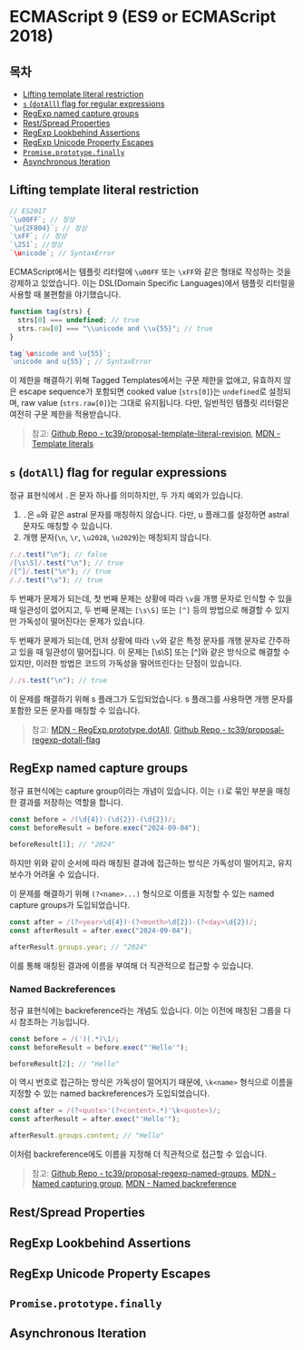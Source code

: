 # ECMAScript 9 (ES9 or ECMAScript 2018)

## 목차

- [Lifting template literal restriction](#lifting-template-literal-restriction)
- [`s` (`dotAll`) flag for regular expressions](#s-dotall-flag-for-regular-expressions)
- [RegExp named capture groups](#regexp-named-capture-groups)
- [Rest/Spread Properties](#restspread-properties)
- [RegExp Lookbehind Assertions](#regexp-lookbehind-assertions)
- [RegExp Unicode Property Escapes](#regexp-unicode-property-escapes)
- [`Promise.prototype.finally`](#promiseprototypefinally)
- [Asynchronous Iteration](#asynchronous-iteration)

## Lifting template literal restriction

```typescript
// ES2017
`\u00FF`; // 정상
`\u{2F804}`; // 정상
`\xFF`; // 정상
`\251`; //정상
`\unicode`; // SyntaxError
```

ECMAScript에서는 템플릿 리터럴에 `\u00FF` 또는 `\xFF`와 같은 형태로 작성하는 것을 강제하고 있었습니다. 이는 DSL(Domain Specific Languages)에서 템플릿 리터럴을 사용할 때 불편함을 야기했습니다.

```typescript
function tag(strs) {
  strs[0] === undefined; // true
  strs.raw[0] === "\\unicode and \\u{55}"; // true
}

tag`\unicode and \u{55}`;
`unicode and u{55}`; // SyntaxError
```

이 제한을 해결하기 위해 Tagged Templates에서는 구문 제한을 없애고, 유효하지 않은 escape sequence가 포함되면 cooked value (`strs[0]`)는 `undefined`로 설정되며, raw value (`strs.raw[0]`)는 그대로 유지됩니다. 다만, 일반적인 템플릿 리터럴은 여전히 구문 제한을 적용받습니다.

> 참고: [Github Repo - tc39/proposal-template-literal-revision](https://github.com/tc39/proposal-template-literal-revision), [MDN - Template literals](https://developer.mozilla.org/en-US/docs/Web/JavaScript/Reference/Template_literals)

## `s` (`dotAll`) flag for regular expressions

정규 표현식에서 `.`은 문자 하나를 의미하지만, 두 가지 예외가 있습니다.

1. `.`은 `𐍈`와 같은 astral 문자를 매칭하지 않습니다. 다만, u 플래그를 설정하면 astral 문자도 매칭할 수 있습니다.
2. 개행 문자(`\n`, `\r`, `\u2028`, `\u2029`)는 매칭되지 않습니다.

```javascript
/./.test("\n"); // false
/[\s\S]/.test("\n"); // true
/[^]/.test("\n"); // true
/./.test("\v"); // true
```

두 번째가 문제가 되는데, 첫 번째 문제는 상황에 따라 `\v`을 개행 문자로 인식할 수 있을 때 일관성이 없어지고, 두 번째 문제는 `[\s\S]` 또는 `[^]` 등의 방법으로 해결할 수 있지만 가독성이 떨어진다는 문제가 있습니다.

두 번째가 문제가 되는데, 먼저 상황에 따라 `\v`와 같은 특정 문자를 개행 문자로 간주하고 있을 때 일관성이 떨어집니다. 이 문제는 [\s\S] 또는 [^]와 같은 방식으로 해결할 수 있지만, 이러한 방법은 코드의 가독성을 떨어뜨린다는 단점이 있습니다.

```javascript
/./s.test("\n"); // true
```

이 문제를 해결하기 위해 s 플래그가 도입되었습니다. s 플래그를 사용하면 개행 문자를 포함한 모든 문자를 매칭할 수 있습니다.

> 참고: [MDN - RegExp.prototype.dotAll](https://developer.mozilla.org/en-US/docs/Web/JavaScript/Reference/Global_Objects/RegExp/dotAll), [Github Repo - tc39/proposal-regexp-dotall-flag](https://github.com/tc39/proposal-regexp-dotall-flag?tab=readme-ov-file)

## RegExp named capture groups

정규 표현식에는 capture group이라는 개념이 있습니다. 이는 `()`로 묶인 부분을 매칭한 결과를 저장하는 역할을 합니다.

```javascript
const before = /(\d{4})-(\d{2})-(\d{2})/;
const beforeResult = before.exec("2024-09-04");

beforeResult[1]; // "2024"
```

하지만 위와 같이 순서에 따라 매칭된 결과에 접근하는 방식은 가독성이 떨어지고, 유지보수가 어려울 수 있습니다.

이 문제를 해결하기 위해 `(?<name>...)` 형식으로 이름을 지정할 수 있는 named capture groups가 도입되었습니다.

```javascript
const after = /(?<year>\d{4})-(?<month>\d{2})-(?<day>\d{2})/;
const afterResult = after.exec("2024-09-04");

afterResult.groups.year; // "2024"
```

이를 통해 매칭된 결과에 이름을 부여해 더 직관적으로 접근할 수 있습니다.

### Named Backreferences

정규 표현식에는 backreference라는 개념도 있습니다. 이는 이전에 매칭된 그룹을 다시 참조하는 기능입니다.

```javascript
const before = /(')(.*)\1/;
const beforeResult = before.exec("'Hello'");

beforeResult[2]; // "Hello"
```

이 역시 번호로 접근하는 방식은 가독성이 떨어지기 때문에, `\k<name>` 형식으로 이름을 지정할 수 있는 named backreferences가 도입되었습니다.

```javascript
const after = /(?<quote>'(?<content>.*)'\k<quote>)/;
const afterResult = after.exec("'Hello'");

afterResult.groups.content; // "Hello"
```

이처럼 backreference에도 이름을 지정해 더 직관적으로 접근할 수 있습니다.

> 참고: [Github Repo - tc39/proposal-regexp-named-groups](https://github.com/tc39/proposal-regexp-named-groups), [MDN - Named capturing group](https://developer.mozilla.org/en-US/docs/Web/JavaScript/Reference/Regular_expressions/Named_capturing_group), [MDN - Named backreference](https://developer.mozilla.org/en-US/docs/Web/JavaScript/Reference/Regular_expressions/Named_backreference)

## Rest/Spread Properties

## RegExp Lookbehind Assertions

## RegExp Unicode Property Escapes

## `Promise.prototype.finally`

## Asynchronous Iteration
